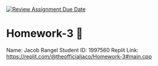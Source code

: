 [![Review Assignment Due Date](https://classroom.github.com/assets/deadline-readme-button-24ddc0f5d75046c5622901739e7c5dd533143b0c8e959d652212380cedb1ea36.svg)](https://classroom.github.com/a/PF2qmcGr)
# Homework-3 🌵
Name: Jacob Rangel
Student ID: 1997560
Replit Link: https://replit.com/@theofficialjaco/Homework-3#main.cpp
